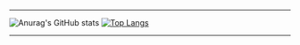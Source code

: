 ___

![Anurag's GitHub stats](https://github-readme-stats.vercel.app/api?username=Runa-chama&count_private=true&theme=dark)
[![Top Langs](https://github-readme-stats.vercel.app/api/top-langs/?username=Runa-chama&layout=compact&theme=dark&count_private=true)](https://github.com/anuraghazra/github-readme-stats)

___

